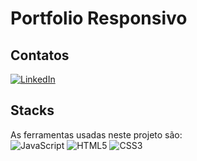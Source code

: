 # Portfolio Responsivo

## Contatos
<a href="https://www.linkedin.com/in/igor-massonetto-6b040435/" target="blank" rel="noopener">![LinkedIn](https://img.shields.io/badge/linkedin-%230077B5.svg?style=for-the-badge&logo=linkedin&logoColor=white)<a>

## Stacks
As ferramentas usadas neste projeto são:
<br>
![JavaScript](https://img.shields.io/badge/javascript-%23323330.svg?style=for-the-badge&logo=javascript&logoColor=%23F7DF1E)
![HTML5](https://img.shields.io/badge/html5-%23E34F26.svg?style=for-the-badge&logo=html5&logoColor=white)
![CSS3](https://img.shields.io/badge/css3-%231572B6.svg?style=for-the-badge&logo=css3&logoColor=white)


